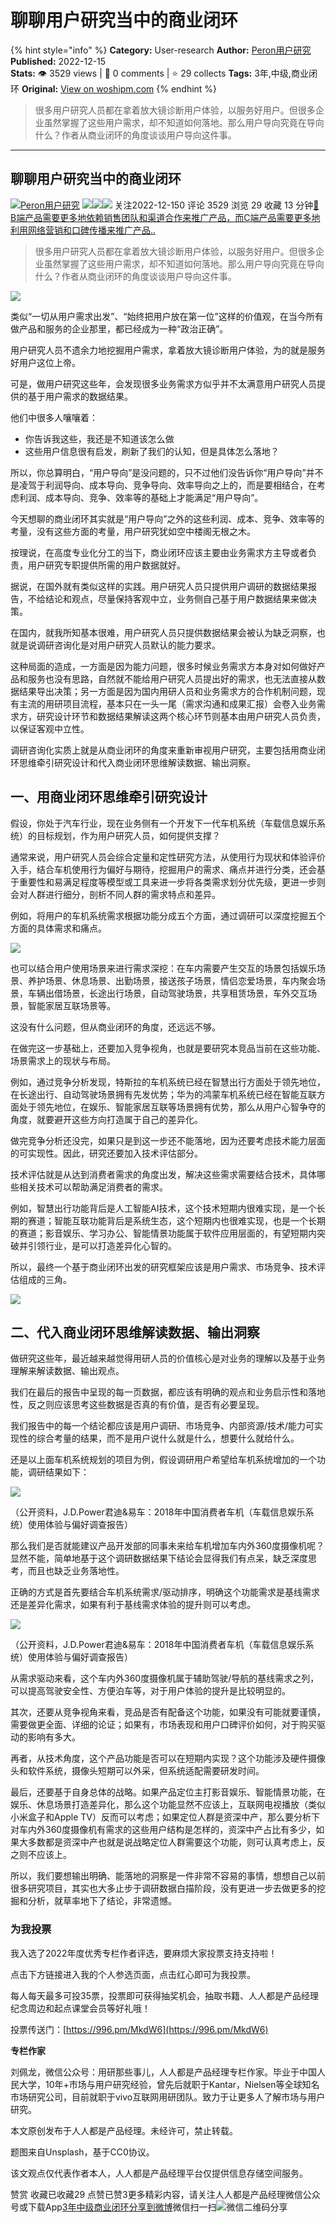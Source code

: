# 聊聊用户研究当中的商业闭环
{% hint style="info" %}
**Category:** User-research
**Author:** [Peron用户研究](https://www.woshipm.com/u/330829)
**Published:** 2022-12-15  
**Stats:** 👁️ 3529 views | 💬 0 comments | ⭐ 29 collects
**Tags:** 3年,中级,商业闭环
**Original:** [View on woshipm.com](https://www.woshipm.com/user-research/5706324.html)
{% endhint %}
> 很多用户研究人员都在拿着放大镜诊断用户体验，以服务好用户。但很多企业虽然掌握了这些用户需求，却不知道如何落地。那么用户导向究竟在导向什么？作者从商业闭环的角度谈谈用户导向这件事。

---

## 聊聊用户研究当中的商业闭环

[![](https://static.woshipm.com/view/woshipm_api_def_20231124221447_2805.png?imageView2/1/w/72/h/72/q/100)](https://www.woshipm.com/u/330829)[Peron用户研究](https://www.woshipm.com/u/330829) ![](https://static.woshipm.com/tag/1121_1@2x.png)![](https://static.woshipm.com/tag/2104_1@2x.png)![](https://static.woshipm.com/tag/2105_1@2x.png) 关注2022-12-150 评论 3529 浏览 29 收藏 13 分钟[🔗 B端产品需要更多地依赖销售团队和渠道合作来推广产品，而C端产品需要更多地利用网络营销和口碑传播来推广产品..](https://ke.qidianla.com/courses/bcpm)

> 很多用户研究人员都在拿着放大镜诊断用户体验，以服务好用户。但很多企业虽然掌握了这些用户需求，却不知道如何落地。那么用户导向究竟在导向什么？作者从商业闭环的角度谈谈用户导向这件事。

![](https://image.woshipm.com/wp-files/2022/12/PJljXxiqG7qsWztqD1OS.jpg)

类似“一切从用户需求出发”、“始终把用户放在第一位”这样的价值观，在当今所有做产品和服务的企业那里，都已经成为一种“政治正确”。

用户研究人员不遗余力地挖掘用户需求，拿着放大镜诊断用户体验，为的就是服务好用户这位上帝。

可是，做用户研究这些年，会发现很多业务需求方似乎并不太满意用户研究人员提供的基于用户需求的数据结果。

他们中很多人嚷嚷着：

*   你告诉我这些，我还是不知道该怎么做
*   这些用户信息很有启发，刷新了我们的认知，但是具体怎么落地？

所以，你总算明白，“用户导向”是没问题的，只不过他们没告诉你“用户导向”并不是凌驾于利润导向、成本导向、竞争导向、效率导向之上的，而是要相结合，在考虑利润、成本导向、竞争、效率等的基础上才能满足“用户导向”。

今天想聊的商业闭环其实就是“用户导向”之外的这些利润、成本、竞争、效率等的考量，没有这些方面的考量，用户研究犹如空中楼阁无根之木。

按理说，在高度专业化分工的当下，商业闭环应该主要由业务需求方主导或者负责，用户研究专职提供所需的用户数据就好。

据说，在国外就有类似这样的实践。用户研究人员只提供用户调研的数据结果报告，不给结论和观点，尽量保持客观中立，业务侧自己基于用户数据结果来做决策。

在国内，就我所知基本很难，用户研究人员只提供数据结果会被认为缺乏洞察，也就是说调研咨询化是对用户研究人员默认的能力要求。

这种局面的造成，一方面是因为能力问题，很多时候业务需求方本身对如何做好产品和服务也没有思路，自然就不能给用户研究人员提出好的需求，也无法直接从数据结果导出决策；另一方面是因为国内用研人员和业务需求方的合作机制问题，现有主流的用研项目流程，基本只在一头一尾（需求沟通和成果汇报）会卷入业务需求方，研究设计环节和数据结果解读这两个核心环节则基本由用户研究人员负责，以保证客观中立性。

调研咨询化实质上就是从商业闭环的角度来重新审视用户研究，主要包括用商业闭环思维牵引研究设计和代入商业闭环思维解读数据、输出洞察。

## 一、用商业闭环思维牵引研究设计

假设，你处于汽车行业，现在业务侧有一个开发下一代车机系统（车载信息娱乐系统）的目标规划，作为用户研究人员，如何提供支撑？

通常来说，用户研究人员会综合定量和定性研究方法，从使用行为现状和体验评价入手，结合车机使用行为偏好与期待，挖掘用户的需求、痛点并进行分类，还会基于重要性和易满足程度等模型或工具来进一步将各类需求划分优先级，更进一步则会对人群进行细分，剖析不同人群的需求特点和差异。

例如，将用户的车机系统需求根据功能分成五个方面，通过调研可以深度挖掘五个方面的具体需求和痛点。

![](https://image.woshipm.com/wp-files/2022/12/5SiZQOfDPp52yBCAdXci.png)

也可以结合用户使用场景来进行需求深挖：在车内需要产生交互的场景包括娱乐场景、养护场景、休息场景、出勤场景，接送孩子场景，情侣恋爱场景，车内聚会场景，车辆出借场景，长途出行场景，自动驾驶场景，共享租赁场景，车外交互场景，智能家居互联场景等。

这没有什么问题，但从商业闭环的角度，还远远不够。

在做完这一步基础上，还要加入竞争视角，也就是要研究本竞品当前在这些功能、场景需求上的现状与布局。

例如，通过竞争分析发现，特斯拉的车机系统已经在智慧出行方面处于领先地位，在长途出行、自动驾驶场景拥有先发优势；华为的鸿蒙车机系统已经在智能互联方面处于领先地位，在娱乐、智能家居互联等场景拥有优势，那么从用户心智争夺的角度，就要避开这些方向打造属于自己的差异化。

做完竞争分析还没完，如果只是到这一步还不能落地，因为还要考虑技术能力层面的可实现性。因此，研究还要加入技术评估部分。

技术评估就是从达到消费者需求的角度出发，解决这些需求需要结合技术，具体哪些相关技术可以帮助满足消费者的需求。

例如，智慧出行功能背后是人工智能AI技术，这个技术短期内很难实现，是一个长期的赛道；智能互联功能背后是系统生态，这个短期内也很难实现，也是一个长期的赛道；影音娱乐、学习办公、智能情景功能属于软件应用层面的，有望短期内突破并引领行业，是可以打造差异化心智的。

所以，最终一个基于商业闭环出发的研究框架应该是用户需求、市场竞争、技术评估组成的三角。

![](https://image.woshipm.com/wp-files/2022/12/Yns2x9v8LAn79ji4JLvR.png)

## 二、代入商业闭环思维解读数据、输出洞察

做研究这些年，最近越来越觉得用研人员的价值核心是对业务的理解以及基于业务理解来解读数据、输出观点。

我们在最后的报告中呈现的每一页数据，都应该有明确的观点和业务启示性和落地性，反之则应该思考这些数据是否真的有价值，是否有必要呈现。

我们报告中的每一个结论都应该是用户调研、市场竞争、内部资源/技术/能力可实现性的综合考量的结果，而不是用户说什么就是什么，想要什么就给什么。

还是以上面车机系统规划的项目为例，假设调研用户希望给车机系统增加的一个功能，调研结果如下：

![](https://image.woshipm.com/wp-files/2022/12/tl9LGMYa1CkGZWSrj6sh.png)

（公开资料，J.D.Power君迪&易车：2018年中国消费者车机（车载信息娱乐系统）使用体验与偏好调查报告）

那么我们是否就能建议产品开发部的同事未来给车机增加车内外360度摄像机呢？显然不能，简单地基于这个调研数据结果下结论会显得我们有点呆，缺乏深度思考，而且也缺乏业务落地性。

正确的方式是首先要结合车机系统需求/驱动排序，明确这个功能需求是基线需求还是差异化需求，如果有利于基线需求体验的提升则可以考虑。

![](https://image.woshipm.com/wp-files/2022/12/MLAidGjKZHNibhUdMwMQ.png)

（公开资料，J.D.Power君迪&易车：2018年中国消费者车机（车载信息娱乐系统）使用体验与偏好调查报告）

从需求驱动来看，这个车内外360度摄像机属于辅助驾驶/导航的基线需求之列，可以提高驾驶安全性、方便泊车等，对于用户体验的提升是比较明显的。

其次，还要从竞争视角来看，竞品是否有配备这个功能，如果没有可能就要谨慎，需要做更全面、详细的论证；如果有，市场表现和用户口碑评价如何，对于购买驱动的影响有多大。

再者，从技术角度，这个产品功能是否可以在短期内实现？这个功能涉及硬件摄像头和软件系统，摄像头短期可以外采，但系统适配需要研发时间。

最后，还要基于自身总体的战略。如果产品定位主打影音娱乐、智能情景功能，在娱乐、休息场景打造差异化，那么这个功能显然不应该上，互联网电视播放（类似小米盒子和Apple TV）反而可以考虑；如果定位人群是资深中产，那么要分析下对车内外360度摄像机有需求的这些用户结构是怎样的，资深中产占比有多少，如果大多数都是资深中产也就是说战略定位人群需要这个功能，则可认真考虑上，反之则不应该上。

所以，我们要想输出明确、能落地的洞察是一件非常不容易的事情，想想自己以前很多研究项目，其实也大多止步于调研数据白描阶段，没有更进一步去做更多的挖掘和分析，就草率地下了结论，非常遗憾。

### 为我投票

我入选了2022年度优秀专栏作者评选，要麻烦大家投票支持支持啦！

点击下方链接进入我的个人参选页面，点击红心即可为我投票。

每人每天最多可投35票，投票即可获得抽奖机会，抽取书籍、人人都是产品经理纪念周边和起点课堂会员等好礼哦！

投票传送门：[https://996.pm/MkdW6](https://996.pm/MkdW6)

**专栏作家**

刘佩龙，微信公众号：用研那些事儿，人人都是产品经理专栏作家。毕业于中国人民大学，10年+市场与用户研究经验，曾先后就职于Kantar，Nielsen等全球知名市场研究公司，目前就职于vivo互联网用研团队。致力于让更多人了解市场与用户研究。

本文原创发布于人人都是产品经理。未经许可，禁止转载。

题图来自Unsplash，基于CC0协议。

该文观点仅代表作者本人，人人都是产品经理平台仅提供信息存储空间服务。

赞赏 收藏已收藏29 点赞已赞3更多精彩内容，请关注人人都是产品经理微信公众号或下载App[3年](https://www.woshipm.com/tag/3%e5%b9%b4)[中级](https://www.woshipm.com/tag/%e4%b8%ad%e7%ba%a7)[商业闭环](https://www.woshipm.com/tag/%e5%95%86%e4%b8%9a%e9%97%ad%e7%8e%af)[分享到微博](https://service.weibo.com/share/share.php?appkey=2775287854&title=聊聊用户研究当中的商业闭环&url=https://www.woshipm.com/user-research/5706324.html&pic=https://image.woshipm.com/wp-files/2022/12/PJljXxiqG7qsWztqD1OS.jpg)微信扫一扫![微信二维码](https://api.pwmqr.com/qrcode/create/?url=https://www.woshipm.com/user-research/5706324.html)分享